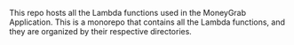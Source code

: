 This repo hosts all the Lambda functions used in the MoneyGrab Application.
This is a monorepo that contains all the Lambda functions, and they are organized by their respective directories.